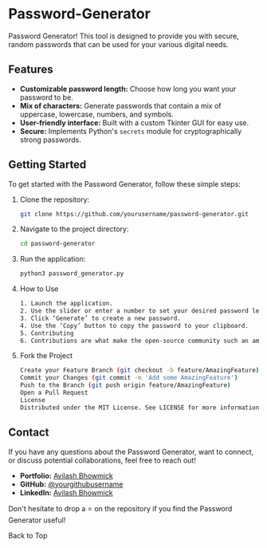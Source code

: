# Password-Generator
Password Generator! This tool is designed to provide you with secure, random passwords that can be used for your various digital needs.

## Features

- **Customizable password length:** Choose how long you want your password to be.
- **Mix of characters:** Generate passwords that contain a mix of uppercase, lowercase, numbers, and symbols.
- **User-friendly interface:** Built with a custom Tkinter GUI for easy use.
- **Secure:** Implements Python's `secrets` module for cryptographically strong passwords.

## Getting Started

To get started with the Password Generator, follow these simple steps:

1. Clone the repository:
   ```bash
   git clone https://github.com/yourusername/password-generator.git
2. Navigate to the project directory:
   ```bash
   cd password-generator

3. Run the application:
   ```bash
   python3 password_generator.py

4. How to Use
   ```bash
   1. Launch the application.
   2. Use the slider or enter a number to set your desired password length.
   3. Click ‘Generate’ to create a new password.
   4. Use the ‘Copy’ button to copy the password to your clipboard.
   5. Contributing
   6. Contributions are what make the open-source community such an amazing place to learn, inspire, and create. Any contributions you make are greatly appreciated.

5. Fork the Project
   ```bash
   Create your Feature Branch (git checkout -b feature/AmazingFeature)
   Commit your Changes (git commit -m 'Add some AmazingFeature')
   Push to the Branch (git push origin feature/AmazingFeature)
   Open a Pull Request
   License
   Distributed under the MIT License. See LICENSE for more information.

## Contact

If you have any questions about the Password Generator, want to connect, or discuss potential collaborations, feel free to reach out!

- **Portfolio:** [Avilash Bhowmick](https://avilashbhowmick12.github.io/html-css-website4.0/)
- **GitHub:** [@yourgithubusername](https://github.com/AvilashBhowmick12)
- **LinkedIn:** [Avilash Bhowmick](https://www.linkedin.com/in/avilash-bhowmick-497b24223/)

Don't hesitate to drop a ⭐ on the repository if you find the Password Generator useful!

Back to Top
